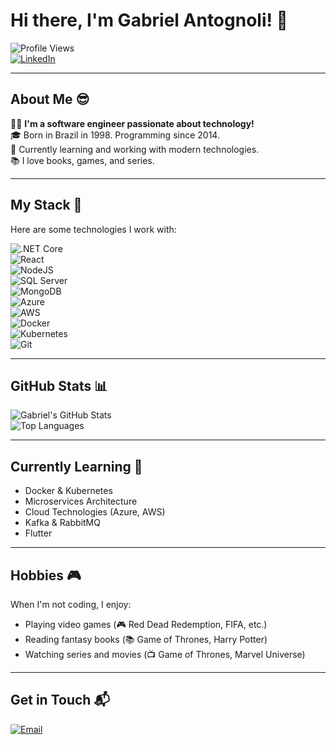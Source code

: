 # Hi there, I'm Gabriel Antognoli! 👋  
![Profile Views](https://komarev.com/ghpvc/?username=gahantognoli&color=blue)  
[![LinkedIn](https://img.shields.io/badge/LinkedIn-Connect-blue)](https://www.linkedin.com/in/gabriel-antognoli-586a16134)  

---

## About Me 😎  
👨‍💻 **I'm a software engineer passionate about technology!**  
🎓 Born in Brazil in 1998. Programming since 2014.  
🌱 Currently learning and working with modern technologies.  
📚 I love books, games, and series.  

---

## My Stack 🚀  
Here are some technologies I work with:

![.NET Core](https://img.shields.io/badge/.NET_Core-C%23-green)  
![React](https://img.shields.io/badge/ReactJS-TypeScript-blue)  
![NodeJS](https://img.shields.io/badge/NodeJS-TypeScript-green)  
![SQL Server](https://img.shields.io/badge/SQL_Server-Database-blue)  
![MongoDB](https://img.shields.io/badge/MongoDB-NoSQL-green)  
![Azure](https://img.shields.io/badge/Azure-Cloud-blue)  
![AWS](https://img.shields.io/badge/AWS-Cloud-orange)  
![Docker](https://img.shields.io/badge/Docker-Container-blue)  
![Kubernetes](https://img.shields.io/badge/Kubernetes-Orchestration-blue)  
![Git](https://img.shields.io/badge/Git-Version_Control-orange)

---

## GitHub Stats 📊  
![Gabriel's GitHub Stats](https://github-readme-stats.vercel.app/api?username=gahantognoli&show_icons=true&theme=radical)  
![Top Languages](https://github-readme-stats.vercel.app/api/top-langs/?username=gahantognoli&layout=compact&theme=radical)

---

## Currently Learning 🧠  
- Docker & Kubernetes  
- Microservices Architecture  
- Cloud Technologies (Azure, AWS)  
- Kafka & RabbitMQ
- Flutter

---

## Hobbies 🎮  
When I'm not coding, I enjoy:  
- Playing video games (🎮 Red Dead Redemption, FIFA, etc.)  
- Reading fantasy books (📚 Game of Thrones, Harry Potter)  
- Watching series and movies (📺 Game of Thrones, Marvel Universe)

---

## Get in Touch 📬  
[![Email](https://img.shields.io/badge/Email-gabrielantognoli%40gmail.com-red)](mailto:gabrielantognoli2@gmail.com)
